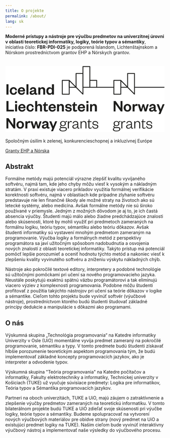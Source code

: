 ```yaml
---
title: O projekte
permalink: /about/
lang: sk
---
```



**Moderné prístupy a nástroje pre výučbu predmetov na univerzitnej úrovni v oblasti teoretickej informatiky, logiky, teórie typov a sémantiky**, iniciatíva číslo: **FBR-PDI-025** je podporená Islandom, Lichtenštajnskom a Nórskom prostredníctvom grantov EHP a Nórskych grantov. <br>
    <br>    
    <img src="/_pages/images/EEA-and-Norway_grants.png"/>
    <br>
    <br>
    Spoločným úsilím k zelenej, konkurencieschopnej a inkluzívnej Európe

  [Granty EHP a Nórska](https://www.eeagrants.sk/)


## Abstrakt

Formálne metódy majú potenciál výrazne zlepšiť kvalitu vyvíjaného softvéru, najmä tam, kde jeho chyby môžu viesť k vysokým a nákladným stratám. V praxi existuje viacero príkladov využitia formálnej verifikácie korektnosti softvéru, najmä v oblastiach kde prípadne zlyhanie softvéru predstavuje nie len finančné škody ale možné straty na životoch ako sú letecké systémy, alebo medicína. Avšak formálne metódy nie sú široko používané v priemysle. Jedným z možných dôvodom je aj to, je ich častá absencia výučby. Študenti majú málo alebo žiadne predchádzajúce znalosti alebo skúsenosti, ktoré by mohli využiť pri predmetoch zameraných na formálnu logiku, teóriu typov, sémantiku alebo teóriu dôkazov. Avšak študenti informatiky sú vystavení mnohým predmetom zameraným na programovanie. Výučba logiky a formálnych metód z perspektívy programátora sa javí užitočným spôsobom nadobudnutia a osvojenia nových znalostí z oblasti teoretickej informatiky. Takýto prístup má potenciál pomôcť lepšie porozumieť a oceniť hodnotu týchto metód a nakoniec viesť k zlepšeniu kvality vyvinutého softvéru a zníženiu výskytu nákladných chýb.

Nástroje ako pokročilé textové editory, interpretery a podobné technológie sú užitočnými pomôckami pri učení sa nového programovacieho jazyka. Neustále poskytujú exaktnú spätnú väzbu programátorovi a tak eliminujú viacero výziev z komplexnosti programovania. Podobne môžu študenti profitovať z použitia takýchto nástrojov pri učení sa teórie dôkazov v logike a sémantike. Cieľom tohto projektu bude vyvinúť softvér (výučbové nástroje), prostredníctvom ktorého budú študenti študovať základné princípy dedukcie a manipulácie s dôkazmi ako programami.

## O nás

Výskumná skupina „Technológia programovania“ na Katedre informatiky Univerzity v Osle (UiO) momentálne vyvíja predmet zameraný na pokročilé programovanie, sémantiku a typy. V tomto predmete budú študenti získavať hlbšie porozumenie teoretickým aspektom programovania tým, že budú implementovať základné koncepty programovacích jazykov, ako je interpreter a odvodenie typov.

Výskumná skupina "Teória programovania" na Katedre počítačov a informatiky, Fakulty elektrotechniky a informatiky, Technickej univerzity v Košiciach (TUKE) už vyučuje súvisiace predmety: Logika pre informatikov, Teória typov a Sémantika programovacích jazykov.

Partneri na oboch univerzitách, TUKE a UiO, majú záujem o zatraktívnenie a zlepšenie výučby predmetov zameraných na teoretickú informatiku. V tomto bilaterálnom projekte budú TUKE a UiO zdieľať svoje skúsenosti pri výučbe logiky, teórie typov a sémantiky. Budeme spolupracovať na vytvorení nových výučbových materiálov pre obidve strany (nový predmet na UiO a existujúci predmet logiky na TUKE). Naším cieľom bude vyvinúť interaktívny výučbový nástroj a implementovať naše výsledky do výučbového procesu.
